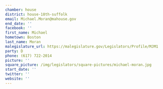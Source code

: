 ```yaml
---
chamber: house
district: house-18th-suffolk
email: Michael.Moran@mahouse.gov
end_date: ''
facebook: ''
first_name: Michael
hometown: Boston
last_name: Moran
malegislature_url: https://malegislature.gov/Legislators/Profile/MJM1
party: D
phone: (617) 722-2014
picture: ''
square_picture: /img/legislators/square-pictures/michael-moran.jpg
start_date: ''
twitter: ''
website: ''
---
```

